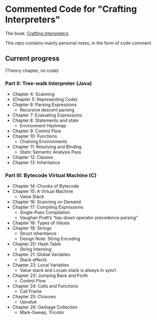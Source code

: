 # Commented Code for "Crafting Interpreters"

The book: [Crafting Interpreters](http://craftinginterpreters.com/)

This repo contains mainly personal notes, in the form of code comment.

## Current progress

(Theory chapter, no code)

### Part II: Tree-walk Interpreter (Java)

- Chapter 4: Scanning
- (Chapter 5: Representing Code)
- Chapter 6: Parsing Expressions
  - Recursive descent parsing
- Chapter 7: Evaluating Expressions
- Chapter 8: Statements and state
  - Environment Hashmap
- Chapter 9: Control Flow
- Chapter 10: Functions
  - Chaining Environments
- Chapter 11: Resolving and Binding
  - Static Semantic Analysis Pass
- Chapter 12: Classes
- Chapter 13: Inheritance

### Part III: Bytecode Virtual Machine (C)

- Chapter 14: Chunks of Bytecode
- Chapter 15: A Virtual Machine
  - Value Stack
- Chapter 16: Scanning on Demand
- Chapter 17: Compiling Expressions
  - Single-Pass Compilation
  - Vaughan Pratt’s “top-down operator precedence parsing”
- Chapter 18: Types of Values
- Chapter 19: Strings
  - Struct Inheritance
  - Design Note: String Encoding
- Chapter 20: Hash Table
  - String Interning
- Chapter 21: Global Variables
  - Stack effects
- Chapter 22: Local Variables
  - Value stack and Locals stack is always in sync!
- Chapter 23: Jumping Back and Forth
  - Control Flow
- Chapter 24: Calls and Functions
  - Call Frame
- Chapter 25: Closures
  - Upvalue
- Chapter 26: Garbage Collection
  - Mark-Sweep, Tricolor